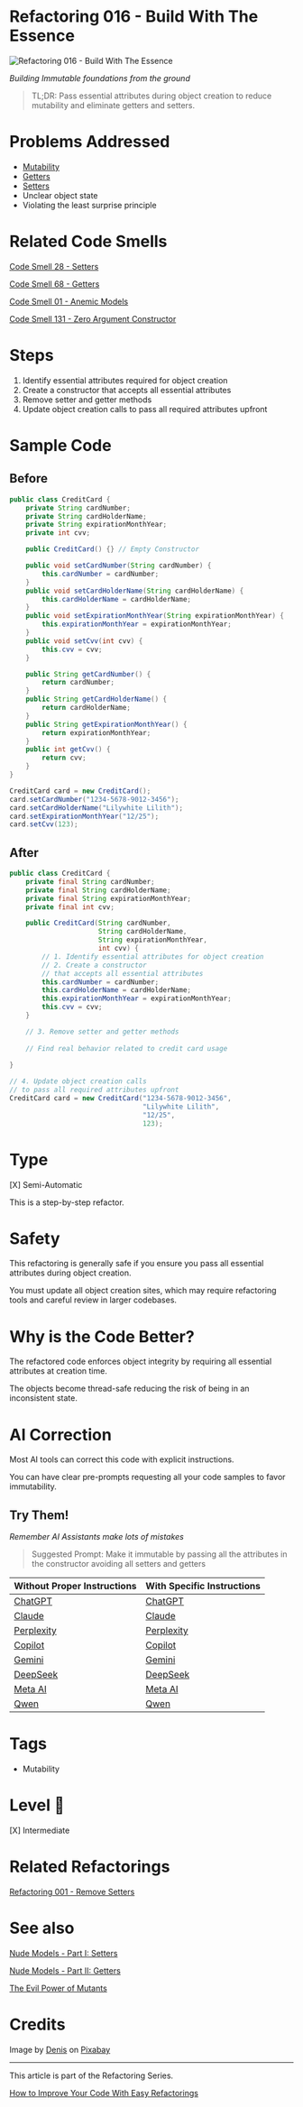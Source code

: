 # Refactoring 016 - Build With The Essence

![Refactoring 016 - Build With The Essence](Refactoring%20016%20-%20Build%20With%20The%20Essence.jpg)

*Building Immutable foundations from the ground*

> TL;DR: Pass essential attributes during object creation to reduce mutability and eliminate getters and setters.

# Problems Addressed

- [Mutability](https://github.com/mcsee/Software-Design-Articles/tree/main/Articles/Theory/The%20Evil%20Power%20of%20Mutants/readme.md)
- [Getters](https://github.com/mcsee/Software-Design-Articles/tree/main/Articles/Code%20Smells/Code%20Smell%2068%20-%20Getters/readme.md)
- [Setters](https://github.com/mcsee/Software-Design-Articles/tree/main/Articles/Code%20Smells/Code%20Smell%2028%20-%20Setters/readme.md)
- Unclear object state
- Violating the least surprise principle

# Related Code Smells

[Code Smell 28 - Setters](https://github.com/mcsee/Software-Design-Articles/tree/main/Articles/Code%20Smells/Code%20Smell%2028%20-%20Setters/readme.md)

[Code Smell 68 - Getters](https://github.com/mcsee/Software-Design-Articles/tree/main/Articles/Code%20Smells/Code%20Smell%2068%20-%20Getters/readme.md)

[Code Smell 01 - Anemic Models](https://github.com/mcsee/Software-Design-Articles/tree/main/Articles/Code%20Smells/Code%20Smell%2001%20-%20Anemic%20Models/readme.md)

[Code Smell 131 - Zero Argument Constructor](https://github.com/mcsee/Software-Design-Articles/tree/main/Articles/Code%20Smells/Code%20Smell%20131%20-%20Zero%20Argument%20Constructor/readme.md)

# Steps

1. Identify essential attributes required for object creation
2. Create a constructor that accepts all essential attributes
3. Remove setter and getter methods 
4. Update object creation calls to pass all required attributes upfront

# Sample Code

## Before

<!-- [Gist Url](https://gist.github.com/mcsee/7dbe7a31b56db54fdb510b1cc44480b5) -->

```java
public class CreditCard {
    private String cardNumber;
    private String cardHolderName;
    private String expirationMonthYear;
    private int cvv;

    public CreditCard() {} // Empty Constructor

    public void setCardNumber(String cardNumber) { 
        this.cardNumber = cardNumber; 
    }
    public void setCardHolderName(String cardHolderName) { 
        this.cardHolderName = cardHolderName; 
    }
    public void setExpirationMonthYear(String expirationMonthYear) { 
        this.expirationMonthYear = expirationMonthYear;
    }
    public void setCvv(int cvv) { 
        this.cvv = cvv; 
    }

    public String getCardNumber() { 
        return cardNumber; 
    }
    public String getCardHolderName() {
        return cardHolderName;
    }
    public String getExpirationMonthYear() {
        return expirationMonthYear; 
    }
    public int getCvv() {
        return cvv; 
    }
}

CreditCard card = new CreditCard();
card.setCardNumber("1234-5678-9012-3456");
card.setCardHolderName("Lilywhite Lilith");
card.setExpirationMonthYear("12/25");
card.setCvv(123);
```

## After

<!-- [Gist Url](https://gist.github.com/mcsee/d78f13ba29b3b64b1a2fc3271dd3a0ac) -->

```java
public class CreditCard {
    private final String cardNumber;
    private final String cardHolderName;
    private final String expirationMonthYear;
    private final int cvv;

    public CreditCard(String cardNumber,
                      String cardHolderName,
                      String expirationMonthYear,
                      int cvv) {
        // 1. Identify essential attributes for object creation
        // 2. Create a constructor 
        // that accepts all essential attributes
        this.cardNumber = cardNumber;
        this.cardHolderName = cardHolderName;
        this.expirationMonthYear = expirationMonthYear;
        this.cvv = cvv;
    }

    // 3. Remove setter and getter methods 
    
    // Find real behavior related to credit card usage
  
}

// 4. Update object creation calls
// to pass all required attributes upfront
CreditCard card = new CreditCard("1234-5678-9012-3456",
                                 "Lilywhite Lilith", 
                                 "12/25", 
                                 123);
```

# Type

[X] Semi-Automatic

This is a step-by-step refactor.

# Safety

This refactoring is generally safe if you ensure you pass all essential attributes during object creation. 

You must update all object creation sites, which may require refactoring tools and careful review in larger codebases.

# Why is the Code Better?

The refactored code enforces object integrity by requiring all essential attributes at creation time.

The objects become thread-safe reducing the risk of being in an inconsistent state.

# AI Correction

Most AI tools can correct this code with explicit instructions. 

You can have clear pre-prompts requesting all your code samples to favor immutability.

## Try Them!

*Remember AI Assistants make lots of mistakes*

> Suggested Prompt: Make it immutable by passing all the attributes in the constructor avoiding all setters and getters

| Without Proper Instructions    | With Specific Instructions |
| -------- | ------- |
| [ChatGPT](https://chat.openai.com/?q=Correct+and+explain+this+code%3A+%60%60%60java%0D%0Apublic+class+CreditCard+%7B%0D%0A++++private+String+cardNumber%3B%0D%0A++++private+String+cardHolderName%3B%0D%0A++++private+String+expirationMonthYear%3B%0D%0A++++private+int+cvv%3B%0D%0A%0D%0A++++public+CreditCard%28%29+%7B%7D+%2F%2F+Empty+Constructor%0D%0A%0D%0A++++public+void+setCardNumber%28String+cardNumber%29+%7B+%0D%0A++++++++this.cardNumber+%3D+cardNumber%3B+%0D%0A++++%7D%0D%0A++++public+void+setCardHolderName%28String+cardHolderName%29+%7B+%0D%0A++++++++this.cardHolderName+%3D+cardHolderName%3B+%0D%0A++++%7D%0D%0A++++public+void+setExpirationMonthYear%28String+expirationMonthYear%29+%7B+%0D%0A++++++++this.expirationMonthYear+%3D+expirationMonthYear%3B%0D%0A++++%7D%0D%0A++++public+void+setCvv%28int+cvv%29+%7B+%0D%0A++++++++this.cvv+%3D+cvv%3B+%0D%0A++++%7D%0D%0A%0D%0A++++public+String+getCardNumber%28%29+%7B+%0D%0A++++++++return+cardNumber%3B+%0D%0A++++%7D%0D%0A++++public+String+getCardHolderName%28%29+%7B%0D%0A++++++++return+cardHolderName%3B%0D%0A++++%7D%0D%0A++++public+String+getExpirationMonthYear%28%29+%7B%0D%0A++++++++return+expirationMonthYear%3B+%0D%0A++++%7D%0D%0A++++public+int+getCvv%28%29+%7B%0D%0A++++++++return+cvv%3B+%0D%0A++++%7D%0D%0A%7D%0D%0A%0D%0ACreditCard+card+%3D+new+CreditCard%28%29%3B%0D%0Acard.setCardNumber%28%221234-5678-9012-3456%22%29%3B%0D%0Acard.setCardHolderName%28%22Lilywhite+Lilith%22%29%3B%0D%0Acard.setExpirationMonthYear%28%2212%2F25%22%29%3B%0D%0Acard.setCvv%28123%29%3B%0D%0A%60%60%60) | [ChatGPT](https://chat.openai.com/?q=Make+it+immutable+by+passing+all+the+attributes+in+the+constructor+avoiding+all+setters+and+getters%3A+%60%60%60java%0D%0Apublic+class+CreditCard+%7B%0D%0A++++private+String+cardNumber%3B%0D%0A++++private+String+cardHolderName%3B%0D%0A++++private+String+expirationMonthYear%3B%0D%0A++++private+int+cvv%3B%0D%0A%0D%0A++++public+CreditCard%28%29+%7B%7D+%2F%2F+Empty+Constructor%0D%0A%0D%0A++++public+void+setCardNumber%28String+cardNumber%29+%7B+%0D%0A++++++++this.cardNumber+%3D+cardNumber%3B+%0D%0A++++%7D%0D%0A++++public+void+setCardHolderName%28String+cardHolderName%29+%7B+%0D%0A++++++++this.cardHolderName+%3D+cardHolderName%3B+%0D%0A++++%7D%0D%0A++++public+void+setExpirationMonthYear%28String+expirationMonthYear%29+%7B+%0D%0A++++++++this.expirationMonthYear+%3D+expirationMonthYear%3B%0D%0A++++%7D%0D%0A++++public+void+setCvv%28int+cvv%29+%7B+%0D%0A++++++++this.cvv+%3D+cvv%3B+%0D%0A++++%7D%0D%0A%0D%0A++++public+String+getCardNumber%28%29+%7B+%0D%0A++++++++return+cardNumber%3B+%0D%0A++++%7D%0D%0A++++public+String+getCardHolderName%28%29+%7B%0D%0A++++++++return+cardHolderName%3B%0D%0A++++%7D%0D%0A++++public+String+getExpirationMonthYear%28%29+%7B%0D%0A++++++++return+expirationMonthYear%3B+%0D%0A++++%7D%0D%0A++++public+int+getCvv%28%29+%7B%0D%0A++++++++return+cvv%3B+%0D%0A++++%7D%0D%0A%7D%0D%0A%0D%0ACreditCard+card+%3D+new+CreditCard%28%29%3B%0D%0Acard.setCardNumber%28%221234-5678-9012-3456%22%29%3B%0D%0Acard.setCardHolderName%28%22Lilywhite+Lilith%22%29%3B%0D%0Acard.setExpirationMonthYear%28%2212%2F25%22%29%3B%0D%0Acard.setCvv%28123%29%3B%0D%0A%60%60%60) |
| [Claude](https://claude.ai/new?q=Correct+and+explain+this+code%3A+%60%60%60java%0D%0Apublic+class+CreditCard+%7B%0D%0A++++private+String+cardNumber%3B%0D%0A++++private+String+cardHolderName%3B%0D%0A++++private+String+expirationMonthYear%3B%0D%0A++++private+int+cvv%3B%0D%0A%0D%0A++++public+CreditCard%28%29+%7B%7D+%2F%2F+Empty+Constructor%0D%0A%0D%0A++++public+void+setCardNumber%28String+cardNumber%29+%7B+%0D%0A++++++++this.cardNumber+%3D+cardNumber%3B+%0D%0A++++%7D%0D%0A++++public+void+setCardHolderName%28String+cardHolderName%29+%7B+%0D%0A++++++++this.cardHolderName+%3D+cardHolderName%3B+%0D%0A++++%7D%0D%0A++++public+void+setExpirationMonthYear%28String+expirationMonthYear%29+%7B+%0D%0A++++++++this.expirationMonthYear+%3D+expirationMonthYear%3B%0D%0A++++%7D%0D%0A++++public+void+setCvv%28int+cvv%29+%7B+%0D%0A++++++++this.cvv+%3D+cvv%3B+%0D%0A++++%7D%0D%0A%0D%0A++++public+String+getCardNumber%28%29+%7B+%0D%0A++++++++return+cardNumber%3B+%0D%0A++++%7D%0D%0A++++public+String+getCardHolderName%28%29+%7B%0D%0A++++++++return+cardHolderName%3B%0D%0A++++%7D%0D%0A++++public+String+getExpirationMonthYear%28%29+%7B%0D%0A++++++++return+expirationMonthYear%3B+%0D%0A++++%7D%0D%0A++++public+int+getCvv%28%29+%7B%0D%0A++++++++return+cvv%3B+%0D%0A++++%7D%0D%0A%7D%0D%0A%0D%0ACreditCard+card+%3D+new+CreditCard%28%29%3B%0D%0Acard.setCardNumber%28%221234-5678-9012-3456%22%29%3B%0D%0Acard.setCardHolderName%28%22Lilywhite+Lilith%22%29%3B%0D%0Acard.setExpirationMonthYear%28%2212%2F25%22%29%3B%0D%0Acard.setCvv%28123%29%3B%0D%0A%60%60%60) | [Claude](https://claude.ai/new?q=Make+it+immutable+by+passing+all+the+attributes+in+the+constructor+avoiding+all+setters+and+getters%3A+%60%60%60java%0D%0Apublic+class+CreditCard+%7B%0D%0A++++private+String+cardNumber%3B%0D%0A++++private+String+cardHolderName%3B%0D%0A++++private+String+expirationMonthYear%3B%0D%0A++++private+int+cvv%3B%0D%0A%0D%0A++++public+CreditCard%28%29+%7B%7D+%2F%2F+Empty+Constructor%0D%0A%0D%0A++++public+void+setCardNumber%28String+cardNumber%29+%7B+%0D%0A++++++++this.cardNumber+%3D+cardNumber%3B+%0D%0A++++%7D%0D%0A++++public+void+setCardHolderName%28String+cardHolderName%29+%7B+%0D%0A++++++++this.cardHolderName+%3D+cardHolderName%3B+%0D%0A++++%7D%0D%0A++++public+void+setExpirationMonthYear%28String+expirationMonthYear%29+%7B+%0D%0A++++++++this.expirationMonthYear+%3D+expirationMonthYear%3B%0D%0A++++%7D%0D%0A++++public+void+setCvv%28int+cvv%29+%7B+%0D%0A++++++++this.cvv+%3D+cvv%3B+%0D%0A++++%7D%0D%0A%0D%0A++++public+String+getCardNumber%28%29+%7B+%0D%0A++++++++return+cardNumber%3B+%0D%0A++++%7D%0D%0A++++public+String+getCardHolderName%28%29+%7B%0D%0A++++++++return+cardHolderName%3B%0D%0A++++%7D%0D%0A++++public+String+getExpirationMonthYear%28%29+%7B%0D%0A++++++++return+expirationMonthYear%3B+%0D%0A++++%7D%0D%0A++++public+int+getCvv%28%29+%7B%0D%0A++++++++return+cvv%3B+%0D%0A++++%7D%0D%0A%7D%0D%0A%0D%0ACreditCard+card+%3D+new+CreditCard%28%29%3B%0D%0Acard.setCardNumber%28%221234-5678-9012-3456%22%29%3B%0D%0Acard.setCardHolderName%28%22Lilywhite+Lilith%22%29%3B%0D%0Acard.setExpirationMonthYear%28%2212%2F25%22%29%3B%0D%0Acard.setCvv%28123%29%3B%0D%0A%60%60%60) |
| [Perplexity](https://www.perplexity.ai/?q=Correct+and+explain+this+code%3A+%60%60%60java%0D%0Apublic+class+CreditCard+%7B%0D%0A++++private+String+cardNumber%3B%0D%0A++++private+String+cardHolderName%3B%0D%0A++++private+String+expirationMonthYear%3B%0D%0A++++private+int+cvv%3B%0D%0A%0D%0A++++public+CreditCard%28%29+%7B%7D+%2F%2F+Empty+Constructor%0D%0A%0D%0A++++public+void+setCardNumber%28String+cardNumber%29+%7B+%0D%0A++++++++this.cardNumber+%3D+cardNumber%3B+%0D%0A++++%7D%0D%0A++++public+void+setCardHolderName%28String+cardHolderName%29+%7B+%0D%0A++++++++this.cardHolderName+%3D+cardHolderName%3B+%0D%0A++++%7D%0D%0A++++public+void+setExpirationMonthYear%28String+expirationMonthYear%29+%7B+%0D%0A++++++++this.expirationMonthYear+%3D+expirationMonthYear%3B%0D%0A++++%7D%0D%0A++++public+void+setCvv%28int+cvv%29+%7B+%0D%0A++++++++this.cvv+%3D+cvv%3B+%0D%0A++++%7D%0D%0A%0D%0A++++public+String+getCardNumber%28%29+%7B+%0D%0A++++++++return+cardNumber%3B+%0D%0A++++%7D%0D%0A++++public+String+getCardHolderName%28%29+%7B%0D%0A++++++++return+cardHolderName%3B%0D%0A++++%7D%0D%0A++++public+String+getExpirationMonthYear%28%29+%7B%0D%0A++++++++return+expirationMonthYear%3B+%0D%0A++++%7D%0D%0A++++public+int+getCvv%28%29+%7B%0D%0A++++++++return+cvv%3B+%0D%0A++++%7D%0D%0A%7D%0D%0A%0D%0ACreditCard+card+%3D+new+CreditCard%28%29%3B%0D%0Acard.setCardNumber%28%221234-5678-9012-3456%22%29%3B%0D%0Acard.setCardHolderName%28%22Lilywhite+Lilith%22%29%3B%0D%0Acard.setExpirationMonthYear%28%2212%2F25%22%29%3B%0D%0Acard.setCvv%28123%29%3B%0D%0A%60%60%60) | [Perplexity](https://www.perplexity.ai/?q=Make+it+immutable+by+passing+all+the+attributes+in+the+constructor+avoiding+all+setters+and+getters%3A+%60%60%60java%0D%0Apublic+class+CreditCard+%7B%0D%0A++++private+String+cardNumber%3B%0D%0A++++private+String+cardHolderName%3B%0D%0A++++private+String+expirationMonthYear%3B%0D%0A++++private+int+cvv%3B%0D%0A%0D%0A++++public+CreditCard%28%29+%7B%7D+%2F%2F+Empty+Constructor%0D%0A%0D%0A++++public+void+setCardNumber%28String+cardNumber%29+%7B+%0D%0A++++++++this.cardNumber+%3D+cardNumber%3B+%0D%0A++++%7D%0D%0A++++public+void+setCardHolderName%28String+cardHolderName%29+%7B+%0D%0A++++++++this.cardHolderName+%3D+cardHolderName%3B+%0D%0A++++%7D%0D%0A++++public+void+setExpirationMonthYear%28String+expirationMonthYear%29+%7B+%0D%0A++++++++this.expirationMonthYear+%3D+expirationMonthYear%3B%0D%0A++++%7D%0D%0A++++public+void+setCvv%28int+cvv%29+%7B+%0D%0A++++++++this.cvv+%3D+cvv%3B+%0D%0A++++%7D%0D%0A%0D%0A++++public+String+getCardNumber%28%29+%7B+%0D%0A++++++++return+cardNumber%3B+%0D%0A++++%7D%0D%0A++++public+String+getCardHolderName%28%29+%7B%0D%0A++++++++return+cardHolderName%3B%0D%0A++++%7D%0D%0A++++public+String+getExpirationMonthYear%28%29+%7B%0D%0A++++++++return+expirationMonthYear%3B+%0D%0A++++%7D%0D%0A++++public+int+getCvv%28%29+%7B%0D%0A++++++++return+cvv%3B+%0D%0A++++%7D%0D%0A%7D%0D%0A%0D%0ACreditCard+card+%3D+new+CreditCard%28%29%3B%0D%0Acard.setCardNumber%28%221234-5678-9012-3456%22%29%3B%0D%0Acard.setCardHolderName%28%22Lilywhite+Lilith%22%29%3B%0D%0Acard.setExpirationMonthYear%28%2212%2F25%22%29%3B%0D%0Acard.setCvv%28123%29%3B%0D%0A%60%60%60) |
| [Copilot](https://www.bing.com/chat?showconv=1&sendquery=1&q=Correct+and+explain+this+code%3A+%60%60%60java%0D%0Apublic+class+CreditCard+%7B%0D%0A++++private+String+cardNumber%3B%0D%0A++++private+String+cardHolderName%3B%0D%0A++++private+String+expirationMonthYear%3B%0D%0A++++private+int+cvv%3B%0D%0A%0D%0A++++public+CreditCard%28%29+%7B%7D+%2F%2F+Empty+Constructor%0D%0A%0D%0A++++public+void+setCardNumber%28String+cardNumber%29+%7B+%0D%0A++++++++this.cardNumber+%3D+cardNumber%3B+%0D%0A++++%7D%0D%0A++++public+void+setCardHolderName%28String+cardHolderName%29+%7B+%0D%0A++++++++this.cardHolderName+%3D+cardHolderName%3B+%0D%0A++++%7D%0D%0A++++public+void+setExpirationMonthYear%28String+expirationMonthYear%29+%7B+%0D%0A++++++++this.expirationMonthYear+%3D+expirationMonthYear%3B%0D%0A++++%7D%0D%0A++++public+void+setCvv%28int+cvv%29+%7B+%0D%0A++++++++this.cvv+%3D+cvv%3B+%0D%0A++++%7D%0D%0A%0D%0A++++public+String+getCardNumber%28%29+%7B+%0D%0A++++++++return+cardNumber%3B+%0D%0A++++%7D%0D%0A++++public+String+getCardHolderName%28%29+%7B%0D%0A++++++++return+cardHolderName%3B%0D%0A++++%7D%0D%0A++++public+String+getExpirationMonthYear%28%29+%7B%0D%0A++++++++return+expirationMonthYear%3B+%0D%0A++++%7D%0D%0A++++public+int+getCvv%28%29+%7B%0D%0A++++++++return+cvv%3B+%0D%0A++++%7D%0D%0A%7D%0D%0A%0D%0ACreditCard+card+%3D+new+CreditCard%28%29%3B%0D%0Acard.setCardNumber%28%221234-5678-9012-3456%22%29%3B%0D%0Acard.setCardHolderName%28%22Lilywhite+Lilith%22%29%3B%0D%0Acard.setExpirationMonthYear%28%2212%2F25%22%29%3B%0D%0Acard.setCvv%28123%29%3B%0D%0A%60%60%60) | [Copilot](https://www.bing.com/chat?showconv=1&sendquery=1&q=Make+it+immutable+by+passing+all+the+attributes+in+the+constructor+avoiding+all+setters+and+getters%3A+%60%60%60java%0D%0Apublic+class+CreditCard+%7B%0D%0A++++private+String+cardNumber%3B%0D%0A++++private+String+cardHolderName%3B%0D%0A++++private+String+expirationMonthYear%3B%0D%0A++++private+int+cvv%3B%0D%0A%0D%0A++++public+CreditCard%28%29+%7B%7D+%2F%2F+Empty+Constructor%0D%0A%0D%0A++++public+void+setCardNumber%28String+cardNumber%29+%7B+%0D%0A++++++++this.cardNumber+%3D+cardNumber%3B+%0D%0A++++%7D%0D%0A++++public+void+setCardHolderName%28String+cardHolderName%29+%7B+%0D%0A++++++++this.cardHolderName+%3D+cardHolderName%3B+%0D%0A++++%7D%0D%0A++++public+void+setExpirationMonthYear%28String+expirationMonthYear%29+%7B+%0D%0A++++++++this.expirationMonthYear+%3D+expirationMonthYear%3B%0D%0A++++%7D%0D%0A++++public+void+setCvv%28int+cvv%29+%7B+%0D%0A++++++++this.cvv+%3D+cvv%3B+%0D%0A++++%7D%0D%0A%0D%0A++++public+String+getCardNumber%28%29+%7B+%0D%0A++++++++return+cardNumber%3B+%0D%0A++++%7D%0D%0A++++public+String+getCardHolderName%28%29+%7B%0D%0A++++++++return+cardHolderName%3B%0D%0A++++%7D%0D%0A++++public+String+getExpirationMonthYear%28%29+%7B%0D%0A++++++++return+expirationMonthYear%3B+%0D%0A++++%7D%0D%0A++++public+int+getCvv%28%29+%7B%0D%0A++++++++return+cvv%3B+%0D%0A++++%7D%0D%0A%7D%0D%0A%0D%0ACreditCard+card+%3D+new+CreditCard%28%29%3B%0D%0Acard.setCardNumber%28%221234-5678-9012-3456%22%29%3B%0D%0Acard.setCardHolderName%28%22Lilywhite+Lilith%22%29%3B%0D%0Acard.setExpirationMonthYear%28%2212%2F25%22%29%3B%0D%0Acard.setCvv%28123%29%3B%0D%0A%60%60%60) |
| [Gemini](https://gemini.google.com/) | [Gemini](https://gemini.google.com/) | 
| [DeepSeek](https://chat.deepseek.com/) | [DeepSeek](https://chat.deepseek.com/) | 
| [Meta AI](https://www.meta.ai/chat) | [Meta AI](https://www.meta.ai/) | 
| [Qwen](https://chat.qwen.ai/) | [Qwen](https://chat.qwen.ai/) | 

# Tags

- Mutability

# Level 🔋

[X] Intermediate

# Related Refactorings

[Refactoring 001 - Remove Setters](https://github.com/mcsee/Software-Design-Articles/tree/main/Articles/Refactorings/Refactoring%20001%20-%20Remove%20Setters/readme.md) 

# See also

[Nude Models - Part I: Setters](https://github.com/mcsee/Software-Design-Articles/tree/main/Articles/Theory/Nude%20Models - Part%20I Setters/readme.md)

[Nude Models - Part II: Getters](https://github.com/mcsee/Software-Design-Articles/tree/main/Articles/Theory/Nude%20Models - Part%20II Getters/readme.md)

[The Evil Power of Mutants](https://github.com/mcsee/Software-Design-Articles/tree/main/Articles/Theory/The%20Evil%20Power%20of%20Mutants/readme.md)

# Credits
 
Image by [Denis](https://pixabay.com/users/devolk-3045099/) on [Pixabay](https://pixabay.com/)

* * * 

This article is part of the Refactoring Series.

[How to Improve Your Code With Easy Refactorings](https://github.com/mcsee/Software-Design-Articles/tree/main/Articles/Refactorings/How%20to%20Improve%20your%20Code%20With%20Easy%20Refactorings/readme.md)